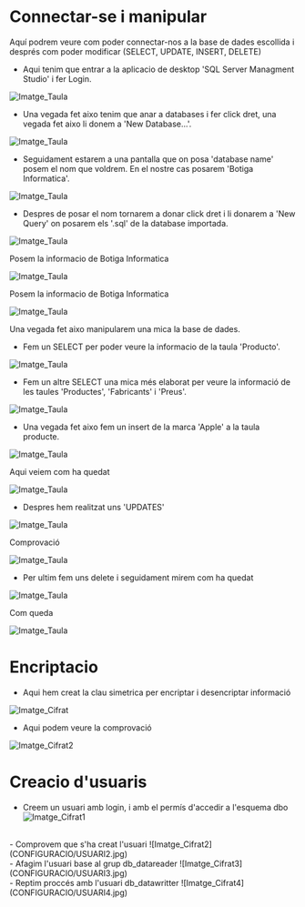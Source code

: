 # Connectar-se i manipular
Aquí podrem veure com poder connectar-nos a la base de dades escollida i després com poder modificar (SELECT, UPDATE, INSERT, DELETE)

- Aqui tenim que entrar a la aplicacio de desktop 'SQL Server Managment Studio' i fer Login.

![Imatge_Taula](CONFIGURACIO/hola21.jpg)

- Una vegada fet aixo tenim que anar a databases i fer click dret, una vegada fet aixo li donem a 'New Database...'.

![Imatge_Taula](CONFIGURACIO/1.jpg)

- Seguidament estarem a una pantalla que on posa 'database name' posem el nom que voldrem. En el nostre cas posarem 'Botiga Informatica'.

![Imatge_Taula](CONFIGURACIO/2.jpg)

- Despres de posar el nom tornarem a donar click dret i li donarem a 'New Query' on posarem els '.sql' de la database importada.

![Imatge_Taula](CONFIGURACIO/3.jpg)

Posem la informacio de Botiga Informatica

![Imatge_Taula](CONFIGURACIO/4.jpg)

Posem la informacio de Botiga Informatica

![Imatge_Taula](CONFIGURACIO/5.jpg)


Una vegada fet aixo manipularem una mica la base de dades.
- Fem un SELECT per poder veure la informacio de la taula 'Producto'. 

![Imatge_Taula](CONFIGURACIO/6.jpg)

- Fem un altre SELECT una mica més elaborat per veure la informació de les taules 'Productes', 'Fabricants' i 'Preus'.

![Imatge_Taula](CONFIGURACIO/7.jpg)

- Una vegada fet aixo fem un insert de la marca 'Apple' a la taula producte.

![Imatge_Taula](CONFIGURACIO/8.jpg)

Aqui veiem com ha quedat

![Imatge_Taula](CONFIGURACIO/9.jpg)

- Despres hem realitzat uns 'UPDATES' 

![Imatge_Taula](CONFIGURACIO/10.jpg)

Comprovació

![Imatge_Taula](CONFIGURACIO/11.jpg)

- Per ultim fem uns delete i seguidament mirem com ha quedat 

![Imatge_Taula](CONFIGURACIO/12.jpg)

Com queda

![Imatge_Taula](CONFIGURACIO/13.jpg)

# Encriptacio
- Aqui hem creat la clau simetrica per encriptar i desencriptar informació

![Imatge_Cifrat](CONFIGURACIO/CIFRADO1.jpg)

- Aqui podem veure la comprovació

![Imatge_Cifrat2](CONFIGURACIO/CIFRADO2.jpg)

# Creacio d'usuaris
- Creem un usuari amb login, i amb el permís d'accedir a l'esquema dbo <br>
![Imatge_Cifrat1](CONFIGURACIO/USUARI1.jpg)
<br>
- Comprovem que s'ha creat l'usuari
![Imatge_Cifrat2](CONFIGURACIO/USUARI2.jpg)
<br>
- Afagim l'usuari base al grup db_datareader
![Imatge_Cifrat3](CONFIGURACIO/USUARI3.jpg)
<br>
- Reptim proccés amb l'usuari db_datawritter 
![Imatge_Cifrat4](CONFIGURACIO/USUARI4.jpg)


